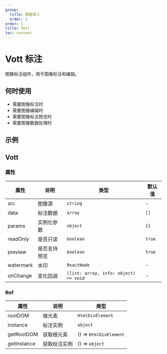 ```yaml
---
group:
  title: 数据录入
  order: 2
order: 1
title: Vott
toc: content
---
```


# Vott 标注

图像标注组件，用于图像标注和编辑。

## 何时使用

- 需要图像标注时
- 需要图像编辑时
- 需要图像标注预览时
- 需要图像数据处理时

## 示例

<code src="./demos/demo1.jsx"></code>

## Vott

### 属性

| 属性      | 说明         | 类型                                  | 默认值 |
| --------- | ------------ | ------------------------------------- | ------ |
| src       | 图像源       | `string`                              | -      |
| data      | 标注数据     | `array`                               | `[]`   |
| params    | 实例化参数   | `object`                              | `{}`   |
| readOnly  | 是否只读     | `boolean`                             | `true` |
| preview   | 是否支持预览 | `boolean`                             | `true` |
| watermark | 水印         | `ReactNode`                           | -      |
| onChange  | 变化回调     | `(list: array, info: object) => void` | -      |

### Ref

| 属性        | 说明         | 类型                   |
| ----------- | ------------ | ---------------------- |
| rootDOM     | 根元素       | `HtmlDivElement`       |
| instance    | 标注实例     | `object`               |
| getRootDOM  | 获取根元素   | () => `HtmlDivElement` |
| getInstance | 获取标注实例 | () => `object`         |
